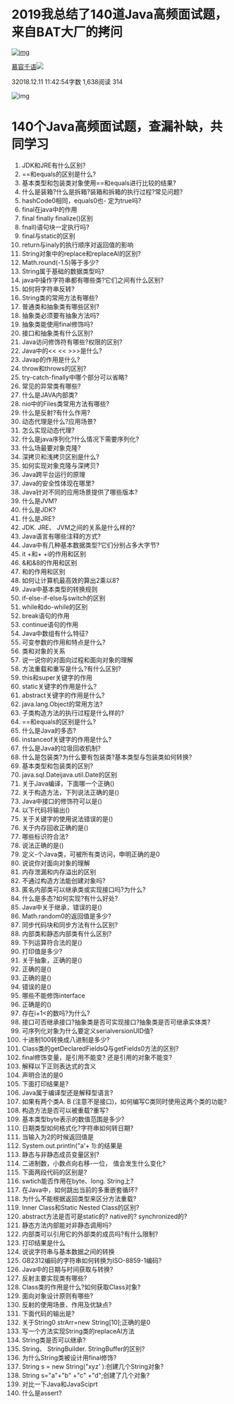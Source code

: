 # 2019我总结了140道Java高频面试题，来自BAT大厂的拷问

[![img](https://upload.jianshu.io/users/upload_avatars/13638982/22c4c181-49bf-48e7-bbcf-608d5cad9541.jpg?imageMogr2/auto-orient/strip|imageView2/1/w/96/h/96)](https://www.jianshu.com/u/4a35811f38e1)

[慕容千语](https://www.jianshu.com/u/4a35811f38e1)[![  ](https://upload.jianshu.io/user_badge/ec7b4a53-cd02-46ad-b136-dfa3751cff1e)](https://www.jianshu.com/mobile/campaign/day_by_day/join)

32018.12.11 11:42:54字数 1,638阅读 314

![img](https://upload-images.jianshu.io/upload_images/13638982-eed0eaca3bb68b2e.png?imageMogr2/auto-orient/strip|imageView2/2/w/1200)

# 140个Java高频面试题，查漏补缺，共同学习

1. JDK和JRE有什么区别?
2. ==和equals的区别是什么?
3. 基本类型和包装类对象使用==和equals进行比较的结果?
4. 什么是装箱?什么是拆箱?装箱和拆箱的执行过程?常见问题?
5. hashCode0相同，equals0也- 定为true吗?
6. final在java中的作用
7. final finally finalize()区别
8. fnall)语句块一定执行吗?
9. finaI与static的区别
10. return与inaly的执行顺序对返回值的影响
11. String对象中的replace和replaceAl的区别?
12. Math.round(-1.5)等于多少?
13. String属于基础的数据类型吗?
14. java中操作字符串都有哪些类?它们之间有什么区别?
15. 如何将字符串反转?
16. String类的常用方法有哪些?
17. 普通类和抽象类有哪些区别?
18. 抽象类必须要有抽象方法吗?
19. 抽象类能使用final修饰吗?
20. 接口和抽象类有什么区别?
21. Java访问修饰符有哪些?权限的区别?
22. Java中的<< << >>>是什么?
23. Javap的作用是什么?
24. throw和throws的区别?
25. try-catch-finally中哪个部分可以省略?
26. 常见的异常类有哪些?
27. 什么是JAVA内部类?
28. nio中的Files类常用方法有哪些?
29. 什么是反射?有什么作用?
30. 动态代理是什么?应用场景?
31. 怎么实现动态代理?
32. 什么是java序列化?什么情况下需要序列化?
33. 什么场最要对象克隆?
34. 深拷贝和浅拷贝区别是什么?
35. 如何实现对象克隆与深拷贝?
36. Java跨平台运行的原理
37. Java的安全性体现在哪里?
38. Java针对不同的应用场景提供了哪些版本?
39. 什么是JVM?
40. 什么是JDK?
41. 什么是JRE?
42. JDK. JRE、 JVM之间的关系是什么样的?
43. Java语言有哪些注释的方式?
44. Java中有几种基本数据类型?它们分别占多大字节?
45. it +和+ +i的作用和区别
46. &和&8的作用和区别
47. 和的作用和区别
48. 如何让计算机最高效的算出2乘以8?
49. Java中基本类型的转换规则
50. if-else-if-else与switch的区别
51. while和do-while的区别
52. break语句的作用
53. continue语句的作用
54. Java中数组有什么特征?
55. 可变参数的作用和特点是什么?
56. 类和对象的关系
57. 说一说你的对面向过程和面向对象的理解
58. 方法重载和重写是什么?有什么区别?
59. this和super关键字的作用
60. static关键字的作用是什么?
61. abstract关键字的作用是什么?
62. java.lang.Object的常用方法?
63. 子类构造方法的执行过程是什么样的?
64. ==和equals的区别是什么?
65. 什么是Java的多态?
66. instanceof关键字的作用是什么?
67. 什么是Java的垃圾回收机制?
68. 什么是包装类?为什么要有包装类?基本类型与包装类如何转换?
69. 基本类型和包装类的区别?
70. java.sqI.Dateijava.util.Date的区别
71. 关于Java编译，下面哪一个正确()
72. 关于构造方法，下列说法正确的是()
73. Java中接口的修饰符可以是()
74. 以下代码将输出()
75. 关于关键字的使用说法错误的是()
76. 关于内存回收正确的是()
77. 哪些标识符合法?
78. 说法正确的是()
79. 定义-个Java类，可被所有类访问，申明正确的是0
80. 说说你对面向对象的理解
81. 内存泄漏和内存溢出的区别
82. 不通过构造方法能创建对象吗?
83. 匿名内部类可以继承类或实现接口吗?为什么?
84. 什么是多态?如何实现?有什么好处?
85. Java中关于继承，错误的是()
86. Math.random0的返回值是多少?
87. 同步代码块和同步方法有什么区别?
88. 内部类和静态内部类有什么区别?
89. 下列运算符合法的是()
90. 打印值是多少?
91. 关于抽象，正确的是()
92. 正确的是()
93. 正确的是()
94. 错误的是()
95. 哪些不能修饰interface
96. 正确是的()
97. 存在i+1<的数吗?为什么?
98. 接口可否继承接口?抽象类是否可实现接口?抽象类是否可继承实体类?
99. 可序列化对象为什么要定义serialversionUID值?
100. 十进制100转换成八进制是多少?
101. Class类的getDeclaredFieldsQ与getFields0方法的区别?
102. final修饰变量，是引用不能变? 还是引用的对象不能变?
103. 解释以下正则表达式的含义
104. 声明合法的是0
105. 下面打印结果是?
106. Java属于编译型还是解释型语言?
107. 如果有两个类A. B (注意不是接口)，如何编写C类同时使用这两个类的功能?
108. 构造方法是否可以被重载?重写?
109. 基本类型byte表示的数值范围是多少?
110. 日期类型如何格式化?字符串如何转日期?
111. 当输入为2的时候返回值是
112. System.out.println("a'+ 1):的结果是
113. 静态与非静态成员变量区别?
114. 二进制数，小数点向右移-一位， 值会发生什么变化?
115. 下面两段代码的区别是?
116. swtich能否作用在byte、long. String上?
117. 在Java中，如何跳出当前的多重嵌套循环?
118. 为什么不能根据返回类型来区分方法重载?
119. Inner Class和Static Nested Class的区别?
120. abstract方法是否可是static的? native的? synchronized的?
121. 静态方法内部能对非静态调用吗?
122. 内部类可以引用它的外部类的成员吗?有什么限制?
123. 打印结果是什么
124. 说说字符串与基本数据之间的转换
125. GB2312编码的字符串如何转换为ISO-8859-1编码?
126. Java中的日期与时间获取与转换?
127. 反射主要实现类有哪些?
128. Class类的作用是什么?如何获取Class对象?
129. 面向对象设计原则有哪些?
130. 反射的使用场景、作用及优缺点?
131. 下面代码的输出是?
132. 关于String0 strArr=new String[10];正确的是0
133. 写一个方法实现String类的replaceAl方法
134. String类是否可以继承?
135. String、 StringBuilder. StringBuffer的区别?
136. 为什么String类被设计用final修饰?
137. String s = new String("xyz' ):创建几个String对象?
138. String s="a"+"b" +"c" +"d";创建了几个对象?
139. 对比一下Java和JavaSciprt
140. 什么是assert?